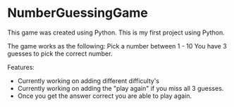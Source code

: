 # NumberGuessingGame
This game was created using Python. This is my first project using Python.

The game works as the following:
Pick a number between 1 - 10
You have 3 guesses to pick the correct number.

Features:
  - Currently working on adding different difficulty's
  - Currently working on adding the "play again" if you miss all 3 guesses.
  - Once you get the answer correct you are able to play again.

